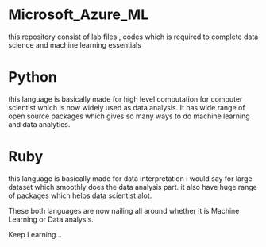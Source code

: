 # Microsoft_Azure_ML
this repository consist of lab files , codes which is required to complete data science and machine learning essentials

# Python
this language is basically made for high level computation for computer scientist which is now widely used as data analysis.
It has wide range of open source packages which gives so many ways to do machine learning and data analytics.

# Ruby
this language is basically made for data interpretation i would say for large dataset which smoothly does the data analysis part.
it also have huge range of packages which helps data scientist alot.

These both languages are now nailing all around whether it is Machine Learning or Data analysis.

Keep Learning...
